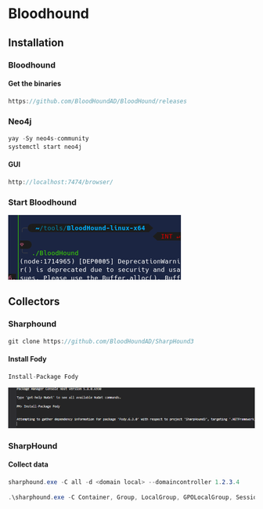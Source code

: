 # Bloodhound

## Installation

### Bloodhound

#### Get the binaries

```csharp
https://github.com/BloodHoundAD/BloodHound/releases
```

### Neo4j

```csharp
yay -Sy neo4s-community
systemctl start neo4j
```

#### GUI

```csharp
http://localhost:7474/browser/
```

### Start Bloodhound

![](../../../../.gitbook/assets/image%20%2811%29.png)

## Collectors

### Sharphound

```csharp
git clone https://github.com/BloodHoundAD/SharpHound3
```

#### Install Fody

```csharp
Install-Package Fody
```

![](../../../../.gitbook/assets/image%20%2823%29.png)

### SharpHound

#### Collect data

```csharp
sharphound.exe -C all -d <domain local> --domaincontroller 1.2.3.4
```

```csharp
.\sharphound.exe -C Container, Group, LocalGroup, GPOLocalGroup, Session, LoggedOn,ObjectProps, ACL, ComputerOnly, Trusts, Default, RDP, DCOM, DCOnly
```



